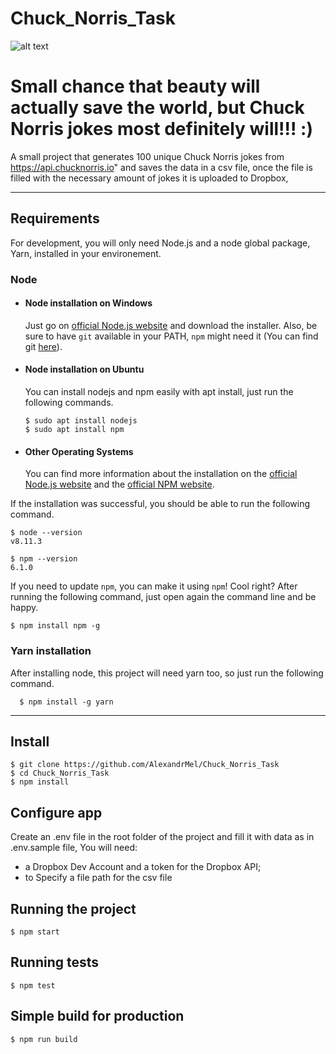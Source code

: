# Chuck_Norris_Task
![alt text](https://img.memecdn.com/there-are-no-chuck-norris-jokes-there-are-no-bruce-lee-jokes-there-are-only-facts_o_1226219.jpg)

# Small chance that beauty will actually save the world, but Chuck Norris jokes most definitely will!!! :)

A small project that generates 100 unique Chuck Norris jokes from https://api.chucknorris.io" and saves the data in a csv file,
once the file is filled with the necessary amount of jokes it is uploaded to Dropbox,

---

## Requirements

For development, you will only need Node.js and a node global package, Yarn, installed in your environement.

### Node

- #### Node installation on Windows

  Just go on [official Node.js website](https://nodejs.org/) and download the installer.
  Also, be sure to have `git` available in your PATH, `npm` might need it (You can find git [here](https://git-scm.com/)).

- #### Node installation on Ubuntu

  You can install nodejs and npm easily with apt install, just run the following commands.

      $ sudo apt install nodejs
      $ sudo apt install npm

- #### Other Operating Systems
  You can find more information about the installation on the [official Node.js website](https://nodejs.org/) and the [official NPM website](https://npmjs.org/).

If the installation was successful, you should be able to run the following command.

    $ node --version
    v8.11.3

    $ npm --version
    6.1.0

If you need to update `npm`, you can make it using `npm`! Cool right? After running the following command, just open again the command line and be happy.

    $ npm install npm -g

###

### Yarn installation

After installing node, this project will need yarn too, so just run the following command.

      $ npm install -g yarn

---

## Install

    $ git clone https://github.com/AlexandrMel/Chuck_Norris_Task
    $ cd Chuck_Norris_Task
    $ npm install

## Configure app

Create an .env file in the root folder of the project and fill it with data as in .env.sample file, You will need:

- a Dropbox Dev Account and a token for the Dropbox API;
- to Specify a file path for the csv file

## Running the project

    $ npm start

## Running tests

    $ npm test

## Simple build for production

    $ npm run build
